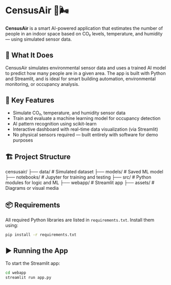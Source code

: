 # CensusAir 🧠🌬️

**CensusAir** is a smart AI-powered application that estimates the number of people in an indoor space based on CO₂ levels, temperature, and humidity — using simulated sensor data.

## 🌟 What It Does

CensusAir simulates environmental sensor data and uses a trained AI model to predict how many people are in a given area. The app is built with Python and Streamlit, and is ideal for smart building automation, environmental monitoring, or occupancy analysis.

## 🚀 Key Features

- Simulate CO₂, temperature, and humidity sensor data
- Train and evaluate a machine learning model for occupancy detection
- AI pattern recognition using scikit-learn
- Interactive dashboard with real-time data visualization (via Streamlit)
- No physical sensors required — built entirely with software for demo purposes

## 🏗️ Project Structure

censusair/
├── data/ # Simulated dataset
├── models/ # Saved ML model
├── notebooks/ # Jupyter for training and testing
├── src/ # Python modules for logic and ML
├── webapp/ # Streamlit app
├── assets/ # Diagrams or visual media


## 📦 Requirements

All required Python libraries are listed in `requirements.txt`. Install them using:

```bash
pip install -r requirements.txt
```

## ▶️ Running the App

To start the Streamlit app:

```bash
cd webapp
streamlit run app.py
```

